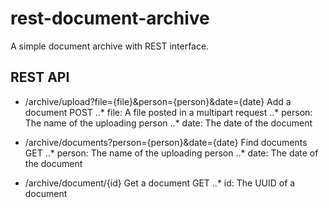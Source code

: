 rest-document-archive
=====================

A simple document archive with REST interface.

REST API
--------

* /archive/upload?file={file}&person={person}&date={date}  Add a document  POST
..* file: A file posted in a multipart request
..* person: The name of the uploading person
..* date: The date of the document
   
* /archive/documents?person={person}&date={date}           Find documents  GET
..* person: The name of the uploading person
..* date: The date of the document
   
* /archive/document/{id}                                   Get a document  GET
..* id: The UUID of a document
